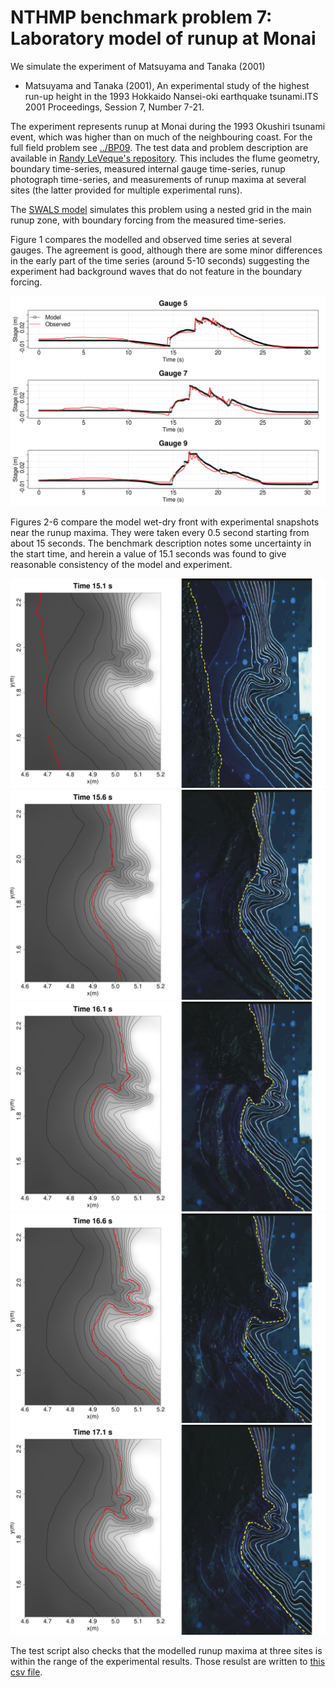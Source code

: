 # NTHMP benchmark problem 7: Laboratory model of runup at Monai

We simulate the experiment of Matsuyama and Tanaka (2001)
  * Matsuyama and Tanaka (2001), An experimental study of the highest run-up height in the 1993 Hokkaido Nansei-oki earthquake tsunami.ITS 2001 Proceedings, Session 7, Number 7-21.  

The experiment represents runup at Monai during the 1993 Okushiri tsunami event, which was higher than on much of the neighbouring coast. For the full field problem see [../BP09](../BP09). The test data and problem description are available in [Randy LeVeque's repository](https://github.com/rjleveque/nthmp-benchmark-problems/tree/master/BP07-DmitryN-Monai_valley_beach). This includes the flume geometry, boundary time-series, measured internal gauge time-series, runup photograph time-series, and measurements of runup maxima at several sites (the latter provided for multiple experimental runs). 

The [SWALS model](monai.f90) simulates this problem using a nested grid in the main runup zone, with boundary forcing from the measured time-series. 

Figure 1 compares the modelled and observed time series at several gauges. The agreement is good, although there are some minor differences in the early part of the time series (around 5-10 seconds) suggesting the experiment had background waves that do not feature in the boundary forcing.

![Figure 1: Modelled and observed gauge time-series at three sites.](gauges_plot.png)

Figures 2-6 compare the model wet-dry front with experimental snapshots near the runup maxima. They were taken every 0.5 second starting from about 15 seconds. The benchmark description notes some uncertainty in the start time, and herein a value of 15.1 seconds was found to give reasonable consistency of the model and experiment. 

![Figure 2: Snapshot of model and observations in main runup area.](snapshot_time_15.1.png)
![Figure 3: Snapshot of model and observations in main runup area.](snapshot_time_15.6.png)
![Figure 4: Snapshot of model and observations in main runup area.](snapshot_time_16.1.png)
![Figure 5: Snapshot of model and observations in main runup area.](snapshot_time_16.6.png)
![Figure 6: Snapshot of model and observations in main runup area.](snapshot_time_17.1.png)

The test script also checks that the modelled runup maxima at three sites is within the range of the experimental results. Those resulst are written to [this csv file](model_vs_experiment_test_result.csv). 
